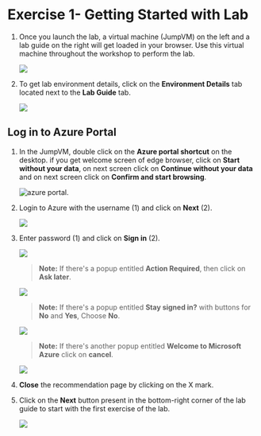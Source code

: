 # Exercise 1- Getting Started with Lab	

1. Once you launch the lab, a virtual machine (JumpVM) on the left and a lab guide on the right will get loaded in your browser. Use this virtual machine throughout the workshop to perform the lab.	

   ![](images/a87.png)	

2. To get lab environment details, click on the **Environment Details** tab located next to the **Lab Guide** tab. 	

   ![](images/a86.png)	

## Log in to Azure Portal

1. In the JumpVM, double click on the **Azure portal shortcut** on the desktop. if you get welcome screen of edge browser, click on **Start without your data**, on next screen click on **Continue without your data** and on next screen click on **Confirm and start browsing**.

   ![azure portal.](images/open-azure-portal.jpg)  

2. Login to Azure with the username **<inject key="AzureAdUserEmail" />** (1) and click on **Next** (2).

   ![](images/signin01.png)

3. Enter password **<inject key="AzureAdUserPassword" />** (1) and click on **Sign in** (2).

   ![](./images/pw01.png)
   
   >**Note:** If there's a popup entitled **Action Required**, then click on **Ask later**.
   
   ![](images/a88.png)

   >**Note:** If there's a popup entitled **Stay signed in?** with buttons for **No** and **Yes**, Choose **No**.
   
   ![](images/stay.png)
     
   >**Note:** If there's another popup entitled **Welcome to Microsoft Azure** click on **cancel**.
   
   ![](images/azurewelcome.png)
   
4. **Close** the recommendation page by clicking on the X mark.
  
5. Click on the **Next** button present in the bottom-right corner of the lab guide to start with the first exercise of the lab.

   ![](images/next-page-open.jpg)
